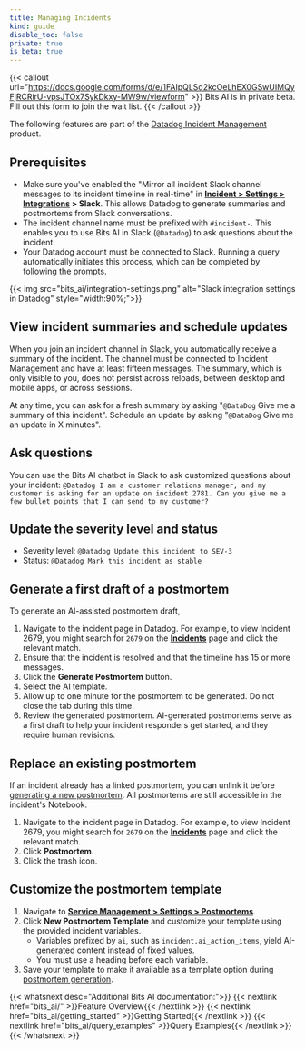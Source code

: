 ```yaml
---
title: Managing Incidents
kind: guide
disable_toc: false
private: true
is_beta: true
---
```


{{< callout url="https://docs.google.com/forms/d/e/1FAIpQLSd2kcOeLhEX0GSwUIMQyFjRCRirU-vpsJTOx7SykDkxy-MW9w/viewform" >}}
Bits AI is in private beta. Fill out this form to join the wait list.
{{< /callout >}}

<div class="alert alert-warning">The following features are part of the <a href="https://www.datadoghq.com/product/incident-management/">Datadog Incident Management</a> product.</div>

## Prerequisites

- Make sure you've enabled the "Mirror all incident Slack channel messages to its incident timeline in real-time" in **[Incident > Settings > Integrations][3] > Slack**. This allows Datadog to generate summaries and postmortems from Slack conversations.
- The incident channel name must be prefixed with `#incident-`. This enables you to use Bits AI in Slack (`@Datadog`) to ask questions about the incident.
- Your Datadog account must be connected to Slack. Running a query automatically initiates this process, which can be completed by following the prompts.

{{< img src="bits_ai/integration-settings.png" alt="Slack integration settings in Datadog" style="width:90%;">}}

## View incident summaries and schedule updates

When you join an incident channel in Slack, you automatically receive a summary of the incident. The channel must be connected to Incident Management and have at least fifteen messages. The summary, which is only visible to you, does not persist across reloads, between desktop and mobile apps, or across sessions.

At any time, you can ask for a fresh summary by asking "`@DataDog` Give me a summary of this incident". Schedule an update by asking "`@DataDog` Give me an update in X minutes".

## Ask questions

You can use the Bits AI chatbot in Slack to ask customized questions about your incident: `@Datadog I am a customer relations manager, and my customer is asking for an update on incident 2781. Can you give me a few bullet points that I can send to my customer?`

## Update the severity level and status

- Severity level: `@Datadog Update this incident to SEV-3`
- Status: `@Datadog Mark this incident as stable`

## Generate a first draft of a postmortem

To generate an AI-assisted postmortem draft,

1. Navigate to the incident page in Datadog. For example, to view Incident 2679, you might search for `2679` on the [**Incidents**][2] page and click the relevant match.
1. Ensure that the incident is resolved and that the timeline has 15 or more messages.
1. Click the **Generate Postmortem** button.
1. Select the AI template.
1. Allow up to one minute for the postmortem to be generated. Do not close the tab during this time.
1. Review the generated postmortem. AI-generated postmortems serve as a first draft to help your incident responders get started, and they require human revisions.

## Replace an existing postmortem

If an incident already has a linked postmortem, you can unlink it before [generating a new postmortem](#generate-a-first-draft-of-a-postmortem). All postmortems are still accessible in the incident's Notebook.

1. Navigate to the incident page in Datadog. For example, to view Incident 2679, you might search for `2679` on the [**Incidents**][2] page and click the relevant match.
1. Click **Postmortem**.
1. Click the trash icon.

## Customize the postmortem template

1. Navigate to [**Service Management > Settings > Postmortems**][1].
1. Click **New Postmortem Template** and customize your template using the provided incident variables.  
    - Variables prefixed by `ai`, such as `incident.ai_action_items`, yield AI-generated content instead of fixed values.
    - You must use a heading before each variable.
1. Save your template to make it available as a template option during [postmortem generation](#generate-a-first-draft-of-a-postmortem).

{{< whatsnext desc="Additional Bits AI documentation:">}}
    {{< nextlink href="bits_ai/" >}}Feature Overview{{< /nextlink >}}
    {{< nextlink href="bits_ai/getting_started" >}}Getting Started{{< /nextlink >}}
    {{< nextlink href="bits_ai/query_examples" >}}Query Examples{{< /nextlink >}}
{{< /whatsnext >}}

[1]: https://app.datadoghq.com/incidents/settings#Postmortems
[2]: https://app.datadoghq.com/incidents
[3]: https://app.datadoghq.com/incidents/settings#Integrations